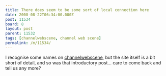 ```yaml
---
title: There does seem to be some sort of local connection here
date: 2008-08-22T06:34:00.000Z
post: 11534
board: 8
layout: post
parent: 11532
tags: [channelwebscene, channel web scene]
permalink: /m/11534/
---
```

I recognise some names on <a href="/wiki/channelwebscene">channelwebscene</a>, but the site itself is a bit short of detail, and so was that introductory post... care to come back and tell us any more?
